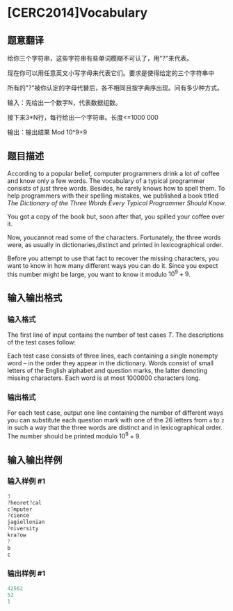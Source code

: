 # [CERC2014]Vocabulary

## 题意翻译

给你三个字符串，这些字符串有些单词模糊不可认了，用"?"来代表。

现在你可以用任意英文小写字母来代表它们。要求是使得给定的三个字符串中

所有的"?"被你认定的字母代替后，各不相同且按字典序出现。问有多少种方式。

输入：先给出一个数字N，代表数据组数。

接下来3*N行，每行给出一个字符串。长度<=1000 000

输出：输出结果 Mod 10^9+9

## 题目描述

According to a popular belief, computer programmers drink a lot of coffee and know only a few words. The vocabulary of a typical programmer consists of just three words. Besides, he rarely knows how to spell them. To help programmers with their spelling mistakes, we published a book titled $The \ Dictionary \ of \ the \ Three \ Words \ Every \ Typical \ Programmer \ Should \ Know$.

You got a copy of the book but, soon after that, you spilled your coffee over it.

Now, youcannot read some of the characters. Fortunately, the three words were, as usually in dictionaries,distinct and printed in lexicographical order.

Before you attempt to use that fact to recover the missing characters, you want to know in how many different ways you can do it. Since you expect this number might be large, you want to know it modulo $10^9 + 9$.

## 输入输出格式

### 输入格式

The first line of input contains the number of test cases $T$. The descriptions of the test cases follow:

Each test case consists of three lines, each containing a single nonempty word – in the order they appear in the dictionary. Words consist of small letters of the English alphabet and question marks, the latter denoting missing characters. Each word is at most $1 000 000$ characters long.

### 输出格式

For each test case, output one line containing the number of different ways you can substitute each question mark with one of the $26$ letters from ``a`` to ``z`` in such a way that the three words are distinct and in lexicographical order. The number should be printed modulo $10^9 + 9$.

## 输入输出样例

### 输入样例 #1

```cpp
3
?heoret?cal
c?mputer
?cience
jagiellonian
?niversity
kra?ow
?
b
c
```


### 输出样例 #1

```cpp
42562
52
1
```


